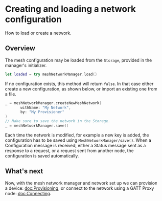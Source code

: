 # Creating and loading a network configuration

How to load or create a network.

## Overview

The mesh configuration may be loaded from the ``Storage``, provided in the manager's initializer.
```swift
let loaded = try meshNetworkManager.load()
```
If no configuration exists, this method will return `false`. In that case either create 
a new configuration, as shown below, or import an existing one from a file.
```swift
_ = meshNetworkManager.createNewMeshNetwork(
       withName: "My Network", 
       by: "My Provisioner"
)
// Make sure to save the network in the Storage.
_ = meshNetworkManager.save()
```

Each time the network is modified, for example a new key is added, the configuration has to be saved
using ``MeshNetworkManager/save()``. When a Configuration message is received, either a Status message
sent as a response to a request, or a request sent from another node, the configuration is saved 
automatically.

## What's next

Now, with the mesh network manager and network set up we can provision a device: <doc:Provisioning>,
or connect to the network using a GATT Proxy node: <doc:Connecting>.
